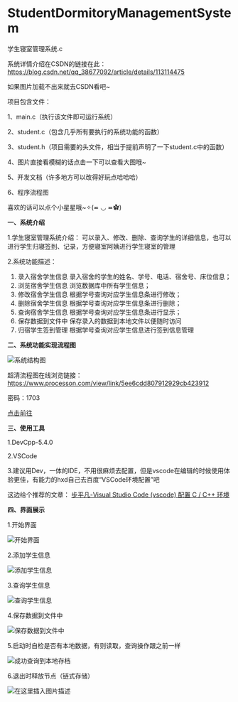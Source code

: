 # StudentDormitoryManagementSystem
学生寝室管理系统.c

系统详情介绍在CSDN的链接在此：https://blog.csdn.net/qq_38677092/article/details/113114475

如果图片加载不出来就去CSDN看吧~

项目包含文件：

1、main.c（执行该文件即可运行系统）

2、student.c（包含几乎所有要执行的系统功能的函数）

3、student.h（项目需要的头文件，相当于提前声明了一下student.c中的函数）

4、图片直接看模糊的话点击一下可以查看大图哦~

5、开发文档（许多地方可以改得好玩点哈哈哈）

6、程序流程图

喜欢的话可以点个小星星哦~✧(≖ ◡ ≖✿)

**一、系统介绍**

1.学生寝室管理系统介绍：
可以录入、修改、删除、查询学生的详细信息，也可以进行学生归寝签到、记录，方便寝室阿姨进行学生寝室的管理

2.系统功能描述：
1. 录入宿舍学生信息
录入宿舍的学生的姓名、学号、电话、宿舍号、床位信息；
2. 浏览宿舍学生信息
浏览数据库中所有学生信息；
3. 修改宿舍学生信息
根据学号查询对应学生信息条进行修改；
4. 删除宿舍学生信息
根据学号查询对应学生信息条进行删除；
5. 查询宿舍学生信息
根据学号查询对应学生信息条进行显示；
6. 保存数据到文件中
保存录入的数据到本地文件以便随时访问
7. 归宿学生签到管理
根据学号查询对应学生信息进行签到信息管理

**二、系统功能实现流程图**

![系统结构图](https://img-blog.csdnimg.cn/20210125151054969.png?x-oss-process=image/watermark,type_ZmFuZ3poZW5naGVpdGk,shadow_10,text_aHR0cHM6Ly9ibG9nLmNzZG4ubmV0L3FxXzM4Njc3MDky,size_16,color_FFFFFF,t_70#pic_center)

超清流程图在线浏览链接：https://www.processon.com/view/link/5ee6cdd807912929cb423912

密码：1703

[点击前往](https://www.processon.com/view/link/5ee6cdd807912929cb423912)

**三、使用工具**

1.DevCpp-5.4.0

2.VSCode

3.建议用Dev，一体的IDE，不用很麻烦去配置，但是vscode在编辑的时候使用体验更佳，有能力的hxd自己去百度“VSCode环境配置”吧

这边给个推荐的文章：
[步平凡-Visual Studio Code (vscode) 配置 C / C++ 环境](https://www.cnblogs.com/bpf-1024/p/11597000.html)

**四、界面展示**

1.开始界面

![开始界面](https://img-blog.csdnimg.cn/20210125154911874.png?x-oss-process=image/watermark,type_ZmFuZ3poZW5naGVpdGk,shadow_10,text_aHR0cHM6Ly9ibG9nLmNzZG4ubmV0L3FxXzM4Njc3MDky,size_16,color_FFFFFF,t_70#pic_center)

2.添加学生信息

![添加学生信息](https://img-blog.csdnimg.cn/20210125154934791.png?x-oss-process=image/watermark,type_ZmFuZ3poZW5naGVpdGk,shadow_10,text_aHR0cHM6Ly9ibG9nLmNzZG4ubmV0L3FxXzM4Njc3MDky,size_16,color_FFFFFF,t_70#pic_center)

3.查询学生信息

![查询学生信息](https://img-blog.csdnimg.cn/20210125155002580.png?x-oss-process=image/watermark,type_ZmFuZ3poZW5naGVpdGk,shadow_10,text_aHR0cHM6Ly9ibG9nLmNzZG4ubmV0L3FxXzM4Njc3MDky,size_16,color_FFFFFF,t_70#pic_center)

4.保存数据到文件中

![保存数据到文件中](https://img-blog.csdnimg.cn/20210125155109892.png?x-oss-process=image/watermark,type_ZmFuZ3poZW5naGVpdGk,shadow_10,text_aHR0cHM6Ly9ibG9nLmNzZG4ubmV0L3FxXzM4Njc3MDky,size_16,color_FFFFFF,t_70#pic_center)

5.启动时自检是否有本地数据，有则读取，查询操作跟之前一样

![成功查询到本地存档](https://img-blog.csdnimg.cn/20210125155211251.png?x-oss-process=image/watermark,type_ZmFuZ3poZW5naGVpdGk,shadow_10,text_aHR0cHM6Ly9ibG9nLmNzZG4ubmV0L3FxXzM4Njc3MDky,size_16,color_FFFFFF,t_70#pic_center)

6.退出时释放节点（链式存储）

![在这里插入图片描述](https://img-blog.csdnimg.cn/20210125155422927.png?x-oss-process=image/watermark,type_ZmFuZ3poZW5naGVpdGk,shadow_10,text_aHR0cHM6Ly9ibG9nLmNzZG4ubmV0L3FxXzM4Njc3MDky,size_16,color_FFFFFF,t_70#pic_center)

